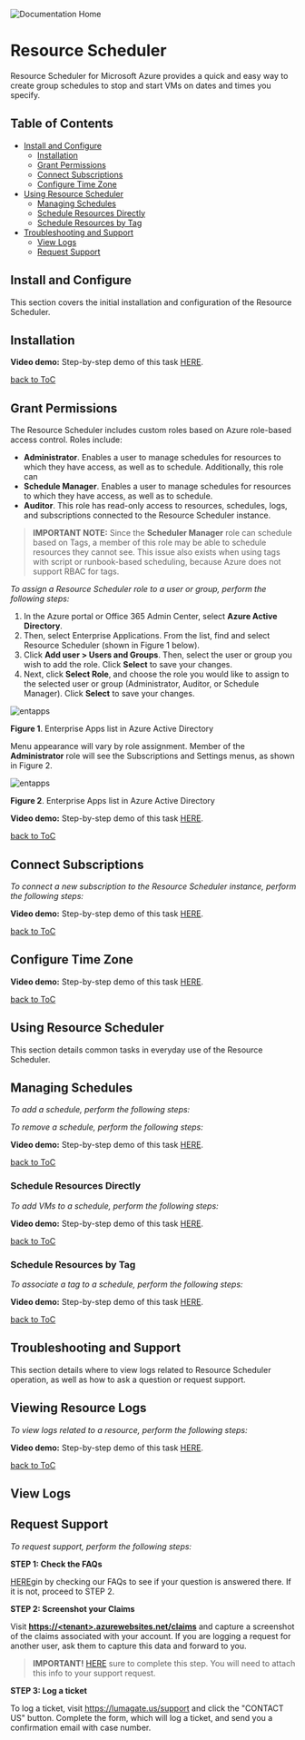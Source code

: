 
![Documentation Home](https://github.com/lumagateinc/scheduler/blob/master/images/header_img.png)

# Resource Scheduler<!-- omit in toc -->

Resource Scheduler for Microsoft Azure provides a quick and easy way to create group schedules to stop and start VMs on dates and times you specify.

## Table of Contents<!-- omit in toc -->

- [Install and Configure](#install-and-configure)</br>
  - [Installation](#installation)</br>
  - [Grant Permissions](#grant-permissions)</br>
  - [Connect Subscriptions](#connect-subscriptions)</br>
  - [Configure Time Zone](#configure-time-zone)</br>
- [Using Resource Scheduler](#using-resource-scheduler)</br>
  - [Managing Schedules](#managing-schedules)</br>
  - [Schedule Resources Directly](#schedule-resources-directly)</br>
  - [Schedule Resources by Tag](#schedule-resources-by-tag)</br>
- [Troubleshooting and Support](#troubleshooting-and-support)</br>
  - [View Logs](#view-logs)</br>
  - [Request Support](#request-support)</br>

## Install and Configure<!-- omit in toc -->

This section covers the initial installation and configuration of the Resource Scheduler. 

## Installation<!-- omit in toc -->

**Video demo:**
Step-by-step demo of this task [HERE](http://example.com/link "title").

[back to ToC](#table-of-contents)

## Grant Permissions<!-- omit in toc -->

The Resource Scheduler includes custom roles based on Azure role-based access control. Roles include:

- **Administrator**. Enables a user to manage schedules for resources to which they have access, as well as to schedule. Additionally, this role can 
- **Schedule Manager**. Enables a user to manage schedules for resources to which they have access, as well as to schedule.
- **Auditor**. This role has read-only access to resources, schedules, logs, and subscriptions connected to the Resource Scheduler instance.

> **IMPORTANT NOTE:** Since the **Scheduler Manager** role can schedule based on Tags, a member of this role may be able to schedule resources they cannot see. This issue also exists when using tags with script or runbook-based scheduling, because Azure does not support RBAC for tags.

*To assign a Resource Scheduler role to a user or group, perform the following steps:*

1. In the Azure portal or Office 365 Admin Center, select **Azure Active Directory**.
2. Then, select Enterprise Applications. From the list, find and select Resource Scheduler (shown in Figure 1 below).
3. Click **Add user > Users and Groups**. Then, select the user or group you wish to add the role. Click **Select** to save your changes.
4. Next, click **Select Role**, and choose the role you would like to assign to the selected user or group (Administrator, Auditor, or Schedule Manager). Click **Select** to save your changes.

![entapps](https://github.com/lumagateinc/scheduler/blob/master/images/ent_apps.png)

**Figure 1**. Enterprise Apps list in Azure Active Directory

Menu appearance will vary by role assignment. Member of the **Administrator** role will see the Subscriptions and Settings menus, as shown in Figure 2.

![entapps](https://github.com/lumagateinc/scheduler/blob/master/images/menus.png)

**Figure 2**. Enterprise Apps list in Azure Active Directory

**Video demo:**
Step-by-step demo of this task [HERE](http://example.com/link "title").

[back to ToC](#table-of-contents)

## Connect Subscriptions<!-- omit in toc -->

*To connect a new subscription to the Resource Scheduler instance, perform the following steps:*

**Video demo:**
Step-by-step demo of this task [HERE](http://example.com/link "title").

[back to ToC](#table-of-contents)

## Configure Time Zone<!-- omit in toc -->

**Video demo:**
Step-by-step demo of this task [HERE](http://example.com/link "title").

[back to ToC](#table-of-contents)

## Using Resource Scheduler<!-- omit in toc -->

This section details common tasks in everyday use of the Resource Scheduler.

## Managing Schedules<!-- omit in toc -->

*To add a schedule, perform the following steps:*

*To remove a schedule, perform the following steps:*

**Video demo:**
Step-by-step demo of this task [HERE](http://example.com/link "title").

[back to ToC](#table-of-contents)

### Schedule Resources Directly<!-- omit in toc -->

*To add VMs to a schedule, perform the following steps:*

**Video demo:**
Step-by-step demo of this task [HERE](http://example.com/link "title").

[back to ToC](#table-of-contents)

### Schedule Resources by Tag<!-- omit in toc -->

*To associate a tag to a schedule, perform the following steps:*

**Video demo:**
Step-by-step demo of this task [HERE](http://example.com/link "title").

[back to ToC](#table-of-contents)

## Troubleshooting and Support<!-- omit in toc -->

This section details where to view logs related to Resource Scheduler operation, as well as how to ask a question or request support.

## Viewing Resource Logs<!-- omit in toc -->

*To view logs related to a resource, perform the following steps:*

**Video demo:**
Step-by-step demo of this task [HERE](http://example.com/link "title").

[back to ToC](#table-of-contents)

## View Logs<!-- omit in toc -->

## Request Support<!-- omit in toc -->

*To request support, perform the following steps:*

**STEP 1: Check the FAQs**

[HERE](http://example.com/link "title")gin by checking our FAQs to see if your question is answered there. If it is not, proceed to STEP 2.

**STEP 2: Screenshot your Claims**

Visit **[https://\<tenant\>.azurewebsites.net/claims](https://\<tenant\>.azurewebsites.net/claims)** and capture a screenshot of the claims associated with your account. If you are logging a request for another user, ask them to capture this data and forward to you.

> **IMPORTANT!** [HERE](http://example.com/link "title") sure to complete this step. You will need to attach this info to your support request.

**STEP 3: Log a ticket**

To log a ticket, visit https://lumagate.us/support and click the "CONTACT US" button. Complete the form, which will log a ticket, and send you a confirmation email with case number.
